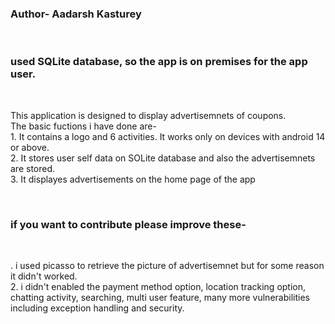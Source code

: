 <h3>Author- Aadarsh Kasturey</h3><br>
<h3>used SQLite database, so the app is on premises for the app user.</h3><br>
<p>This application is designed to display advertisemnets of coupons.<br>
The basic fuctions i have done are-<br> 1. It contains a logo and 6 activities. It works only on devices with android 14 or above.<br> 2. It stores user self data on SOLite database and also the advertisemnets are stored. <br>3. It displayes advertisements on the home page of the app<br></p><br>
<h3>if you want to contribute please improve these-</h3><br><p>. i used picasso to retrieve the picture of advertisemnet but for some reason it didn't worked.<br>2. i didn't enabled the payment method option,  location tracking option, chatting activity, searching, multi user feature, many more vulnerabilities including exception handling and security. </p>
